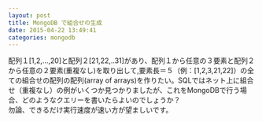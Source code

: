 ```yaml
---
layout: post
title: MongoDB で組合せの生成
date: 2015-04-22 13:49:41
categories: mongodb
---
```

<!-- {% raw %} -->
<p>配列１[1,2,...,20]と配列２[21,22,..31]があり、配列１から任意の３要素と配列２から任意の２要素(重複なし)を取り出して,要素長＝５（例：[1,2,3,21,22]）の全ての組合せの配列の配列(array of arrays)を作りたい。SQLではネット上に組合せ（重複なし）の例がいくつか見つかりましたが、これをMongoDBで行う場合、どのようなクエリーを書いたらよいのでしょうか？<br>
勿論、できるだけ実行速度が速い方が望ましいです。</p>
<!-- {% endraw %} -->
